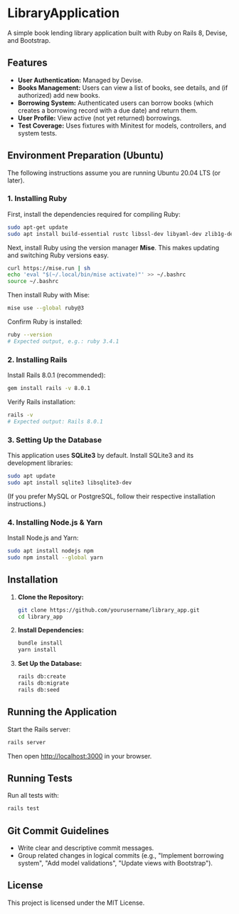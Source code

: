 
# LibraryApplication

A simple book lending library application built with Ruby on Rails 8, Devise, and Bootstrap.

## Features

- **User Authentication:** Managed by Devise.
- **Books Management:** Users can view a list of books, see details, and (if authorized) add new books.
- **Borrowing System:** Authenticated users can borrow books (which creates a borrowing record with a due date) and return them.
- **User Profile:** View active (not yet returned) borrowings.
- **Test Coverage:** Uses fixtures with Minitest for models, controllers, and system tests.

## Environment Preparation (Ubuntu)

The following instructions assume you are running Ubuntu 20.04 LTS (or later).

### 1. Installing Ruby

First, install the dependencies required for compiling Ruby:

```bash
sudo apt-get update
sudo apt install build-essential rustc libssl-dev libyaml-dev zlib1g-dev libgmp-dev
```

Next, install Ruby using the version manager **Mise**. This makes updating and switching Ruby versions easy.

```bash
curl https://mise.run | sh
echo 'eval "$(~/.local/bin/mise activate)"' >> ~/.bashrc
source ~/.bashrc
```

Then install Ruby with Mise:

```bash
mise use --global ruby@3
```

Confirm Ruby is installed:

```bash
ruby --version
# Expected output, e.g.: ruby 3.4.1
```

### 2. Installing Rails

Install Rails 8.0.1 (recommended):

```bash
gem install rails -v 8.0.1
```

Verify Rails installation:

```bash
rails -v
# Expected output: Rails 8.0.1
```

### 3. Setting Up the Database

This application uses **SQLite3** by default. Install SQLite3 and its development libraries:

```bash
sudo apt update
sudo apt install sqlite3 libsqlite3-dev
```

(If you prefer MySQL or PostgreSQL, follow their respective installation instructions.)

### 4. Installing Node.js & Yarn

Install Node.js and Yarn:

```bash
sudo apt install nodejs npm
sudo npm install --global yarn
```

## Installation

1. **Clone the Repository:**

   ```bash
   git clone https://github.com/yourusername/library_app.git
   cd library_app
   ```

2. **Install Dependencies:**

   ```bash
   bundle install
   yarn install
   ```

3. **Set Up the Database:**

   ```bash
   rails db:create
   rails db:migrate
   rails db:seed
   ```

## Running the Application

Start the Rails server:

```bash
rails server
```

Then open [http://localhost:3000](http://localhost:3000) in your browser.

## Running Tests

Run all tests with:

```bash
rails test
```

## Git Commit Guidelines

- Write clear and descriptive commit messages.
- Group related changes in logical commits (e.g., "Implement borrowing system", "Add model validations", "Update views with Bootstrap").

## License

This project is licensed under the MIT License.
```
